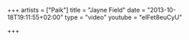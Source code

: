 +++
artists = ["Paik"]
title = "Jayne Field"
date = "2013-10-18T19:11:55+02:00"
type = "video"
youtube = "eIFet8euCyU"

+++
